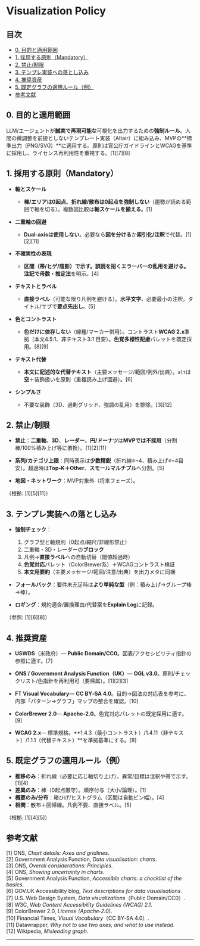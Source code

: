 # Visualization Policy

## 目次

- [0. 目的と適用範囲](#0-目的と適用範囲)
- [1. 採用する原則（Mandatory）](#1-採用する原則mandatory)
- [2. 禁止/制限](#2-禁止制限)
- [3. テンプレ実装への落とし込み](#3-テンプレ実装への落とし込み)
- [4. 推奨資産](#4-推奨資産)
- [5. 既定グラフの適用ルール（例）](#5-既定グラフの適用ルール例)
- [参考文献](#参考文献)

## 0. 目的と適用範囲

LLM/エージェントが**誠実で再現可能な**可視化を出力するための**強制ルール**。人間の微調整を前提としないテンプレート実装（Altair）に組み込み、MVPの\*\*標準出力（PNG/SVG）\*\*に適用する。原則は官公庁ガイドラインとWCAGを基準に採用し、ライセンス再利用性を重視する。\[1]\[7]\[8]

## 1. 採用する原則（Mandatory）

* **軸とスケール**
  * **棒/エリアは0起点**。**折れ線/散布は0起点を強制しない**（趨勢が読める範囲で軸を切る）。複数図比較は**軸スケールを揃える**。\[1]

* **二重軸の回避**
  * **Dual‑axisは使用しない**。必要なら**図を分ける**か**索引化/注釈**で代替。\[1]\[2]\[11]

* **不確実性の表現**
  * **区間（帯/ヒゲ/陰影）で示す。誤読を招くエラーバーの乱用を避ける。注記で母数・推定法**を明示。\[4]

* **テキストとラベル**
  * **直接ラベル**（可能な限り凡例を避ける）。**水平文字**、必要最小の注釈。タイトル/サブで**要点先出し**。\[5]

* **色とコントラスト**
  * **色だけに依存しない**（線種/マーカー併用）。コントラスト**WCAG 2.x**準拠（本文4.5:1、非テキスト3:1 目安）。**色覚多様性配慮**パレットを既定採用。\[8]\[9]

* **テキスト代替**
  * **本文に記述的な代替テキスト**（主要メッセージ/範囲/例外/出典）。`alt`は**空**＋装飾扱いを原則（重複読み上げ回避）。\[6]

* **シンプルさ**
  * 不要な装飾（3D、過剰グリッド、強調の乱用）を排除。\[3]\[12]

## 2. 禁止/制限

* **禁止**：**二重軸**、**3D**、**レーダー**。**円/ドーナツ**は**MVPでは不採用**（分割棒/100%積み上げ等に置換）。\[1]\[2]\[11]

* **系列/カテゴリ上限**：同時表示は**少数精鋭**（折れ線≤\~4、積み上げ≤\~4目安）。超過時は**Top‑K＋Other**、**スモールマルチプル**へ分割。\[5]

* **地図・ネットワーク**：MVP対象外（将来フェーズ）。

（根拠: \[1]\[5]\[11]）

## 3. テンプレ実装への落とし込み

* **強制チェック**：

  1. グラフ型と軸規則（0起点/縮尺/非線形禁止）
  2. 二重軸・3D・レーダーの**ブロック**
  3. 凡例→**直接ラベル**への自動切替（閾値超過時）
  4. **色覚対応**パレット（ColorBrewer系）＋WCAGコントラスト検証
  5. **本文用要約**（主要メッセージ/範囲/注意/出典）を出力メタに同梱

* **フォールバック**：要件未充足時は**より単純な型**（例：積み上げ→グループ棒→棒）。

* **ロギング**：規約適合/置換理由/代替案を**Explain Log**に記録。

（参照: \[1]\[6]\[8]）

## 4. 推奨資産

* **USWDS**（米政府）— **Public Domain/CC0**。図表/アクセシビリティ指針の参照に適す。\[7]

* **ONS / Government Analysis Function（UK）**— **OGL v3.0**。原則/チェックリスト/色指針を再利用可（要帰属）。\[1]\[2]\[3]

* **FT Visual Vocabulary**— **CC BY‑SA 4.0**。目的→図法の対応表を参考に、内部「パターン→グラフ」マップの整合を確認。\[10]

* **ColorBrewer 2.0**— **Apache‑2.0**。色覚対応パレットの既定採用に適す。\[9]

* **WCAG 2.x**— 標準規格。\*\*1.4.3（最小コントラスト）/1.4.11（非テキスト）/1.1.1（代替テキスト）\*\*を準拠基準にする。\[8]

## 5. 既定グラフの適用ルール（例）

* **推移のみ**：折れ線（必要に応じ軸切り上げ）。異常/目標は注釈や帯で示す。\[1]\[4]
* **差異のみ**：棒（0起点厳守）。順序付与（大小/論理）。\[1]
* **概要のみ/分布**：箱ひげ/ヒストグラム（区間は自動ビン幅）。\[4]
* **相関**：散布＋回帰線。凡例不要、直接ラベル。\[5]

（根拠: \[1]\[4]\[5]）

## 参考文献

\[1] ONS, *Chart details: Axes and gridlines*.<br>
\[2] Government Analysis Function, *Data visualisation: charts*.<br>
\[3] ONS, *Overall considerations: Principles*.<br>
\[4] ONS, *Showing uncertainty in charts*.<br>
\[5] Government Analysis Function, *Accessible charts: a checklist of the basics*.<br>
\[6] GOV.UK Accessibility blog, *Text descriptions for data visualisations*.<br>
\[7] U.S. Web Design System, *Data visualizations*（Public Domain/CC0）.<br>
\[8] W3C, *Web Content Accessibility Guidelines (WCAG) 2.1*.<br>
\[9] ColorBrewer 2.0, *License (Apache‑2.0)*.<br>
\[10] Financial Times, *Visual Vocabulary*（CC BY‑SA 4.0）.<br>
\[11] Datawrapper, *Why not to use two axes, and what to use instead*.<br>
\[12] Wikipedia, *Misleading graph*.

---
